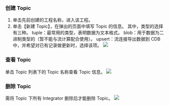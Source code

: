 ###  创建 Topic
1. 单击先前创建的工程名称，进入该工程。
2. 单击【新建 Topic】，在弹出的页面中填写 Topic 的信息。
其中，类型的选择有三种。
tuple：最常用的类型，表明数据为文本格式。
blob：用于数据为二进制类型的（暂不能与流计算配合使用）。
upsert：流连接导出数据到 CDB 中，并希望对已有记录做更新时，选择该项。
![](https://main.qcloudimg.com/raw/84b3d1446877a3d4e964713ff3c03428.png)

### 查看 Topic
单击 Topic 列表下的 Topic 名称查看 Topic 信息。
![](https://main.qcloudimg.com/raw/434f0f1457e5d0727affdd33b76070ce.png)
### 删除 Topic
需将 Topic 下所有 Integrator 删除后才能删除 Topic。
![](https://main.qcloudimg.com/raw/c15f721cb59ca98edf57cb1060cda448.png)
